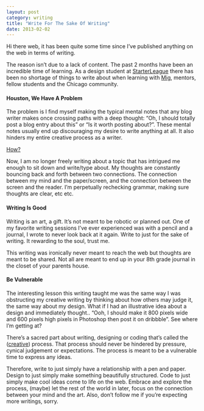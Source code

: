 ```yaml
---
layout: post
category: writing
title: "Write For The Sake Of Writing"
date: 2013-02-02
---
```



Hi there web, it has been quite some time since I’ve published anything on the web in terms of writing.

The reason isn’t due to a lack of content. The past 2 months have been an incredible time of learning. As a design student at [StarterLeague](http://www.starterleague.com) there has been no shortage of things to write about when learning with [Mig](http://migreyes.com/), mentors, fellow students and the Chicago community.

#### Houston, We Have A Problem

The problem is I find myself making the typical mental notes that any blog writer makes once crossing paths with a deep thought: “Oh, I should totally post a blog entry about this” or “Is it worth posting about?”. These mental notes usually end up discouraging my desire to write anything at all. It also hinders my entire creative process as a writer.

[How?](http://media.tumblr.com/tumblr_madccyqtJT1qeewh2.gif)

Now, I am no longer freely writing about a topic that has intrigued me enough to sit down and write/type about. My thoughts are constantly bouncing back and forth between two connections. The connection between my mind and the paper/screen, and the connection between the screen and the reader. I’m perpetually  rechecking grammar, making sure thoughts are clear, etc etc.

#### Writing Is Good

Writing is an art, a gift. It’s not meant to be robotic or planned out. One of my favorite writing sessions I’ve ever experienced was with a pencil and a journal, I wrote to never look back at it again. Write to just for the sake of writing. It rewarding to the soul, trust me.

This writing was ironically never meant to reach the web but thoughts are meant to be shared. Not all are meant to end up in your 8th grade journal in the closet of your parents house.

#### Be Vulnerable

The interesting lesson this writing taught me was the same way I was obstructing my creative writing by thinking about how others may judge it, the same way about my design. What if I had an illustrative idea about a design and immediately thought.. “Ooh, I should make it 800 pixels wide and 600 pixels high pixels in Photoshop then post it on dribbble”. See where I’m getting at?

There’s a sacred part about writing, designing or coding that’s called the ([creative](http://www.npr.org/2012/06/01/153885491/the-creative-process")) process. That process should never be hindered by pressure, cynical judgement or expectations. The process is meant to be a vulnerable time to express any ideas.

Therefore, write to just simply have a relationship with a pen and paper. Design to just simply make something beautifully structured. Code to just simply make cool ideas come to life on the web. Embrace and explore the process, (maybe) let the rest of the world in later, focus on the connection between your mind and the art. Also, don’t follow me if you’re expecting more writings, sorry.
